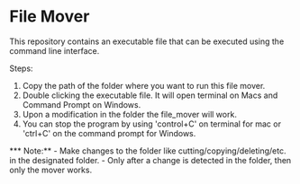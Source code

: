 # File Mover

This repository contains an executable file that can be executed using the command line interface.

Steps:

1. Copy the path of the folder where you want to run this file mover. 
2. Double clicking the executable file. It will open terminal on Macs and Command Prompt on Windows.
3. Upon a modification in the folder the file_mover will work.
4. You can stop the program by using 'control+C' on terminal for mac or 'ctrl+C' on the command prompt for 	  Windows.

*** Note:**
	- Make changes to the folder like cutting/copying/deleting/etc. in the designated folder.
	- Only after a change is detected in the folder, then only the mover works.
